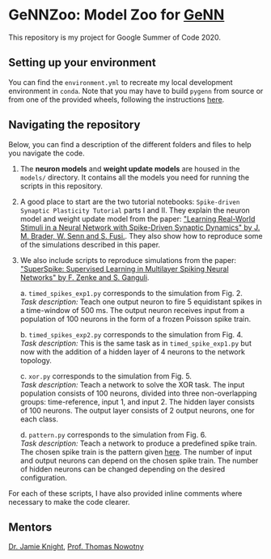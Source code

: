 # GeNNZoo: Model Zoo for [GeNN](https://github.com/genn-team/genn)

This repository is my project for Google Summer of Code 2020. 

## Setting up your environment
You can find the `environment.yml` to recreate my local development environment in `conda`.
Note that you may have to build `pygenn` from source or from one of the provided wheels, following the instructions [here](https://github.com/genn-team/genn/tree/master/pygenn).

## Navigating the repository
Below, you can find a description of the different folders and files to help you navigate the code. 
1. The __neuron models__ and __weight update models__ are housed in the `models/` directory. 
It contains all the models you need for running the scripts in this repository.
2. A good place to start are the two tutorial notebooks: `Spike-driven Synaptic Plasticity Tutorial` parts I and II. 
They explain the neuron model and weight update model from the paper: 
["Learning Real-World Stimuli in a Neural Network with Spike-Driven Synaptic Dynamics" by J. M. Brader, W. Senn and S. Fusi.](https://ieeexplore.ieee.org/document/6796906).
They also show how to reproduce some of the simulations described in this paper.
3. We also include scripts to reproduce simulations from the paper:
["SuperSpike: Supervised Learning in Multilayer Spiking Neural Networks" by F. Zenke and S. Ganguli](https://www.mitpressjournals.org/doi/full/10.1162/neco_a_01086).
 
    a. `timed_spikes_exp1.py` corresponds to the simulation from Fig. 2.<br>
    *Task description:* Teach one output neuron to fire 5 equidistant spikes in a time-window of 500 ms.
    The output neuron receives input from a population of 100 neurons in the form of a frozen Poisson spike train.
    
    b. `timed_spikes_exp2.py` corresponds to the simulation from Fig. 4.<br>
    *Task description:* This is the same task as in `timed_spike_exp1.py` but now with the addition of a hidden layer of 4 neurons to the network topology.
    
    c. `xor.py` corresponds to the simulation from Fig. 5.<br>
    *Task description:* Teach a network to solve the XOR task.
    The input population consists of 100 neurons, divided into three non-overlapping groups: time-reference, input 1, and input 2.
    The hidden layer consists of 100 neurons.
    The output layer consists of 2 output neurons, one for each class.
    
    d. `pattern.py` corresponds to the simulation from Fig. 6.<br>
    *Task description:* Teach a network to produce a predefined spike train.
    The chosen spike train is the pattern given [here](https://github.com/fzenke/pub2018superspike).
    The number of input and output neurons can depend on the chosen spike train.
    The number of hidden neurons can be changed depending on the desired configuration.
    
For each of these scripts, I have also provided inline comments where necessary to make the code clearer.

## Mentors

[Dr. Jamie Knight](https://profiles.sussex.ac.uk/p415734-james-knight), [Prof. Thomas Nowotny](https://profiles.sussex.ac.uk/p206151-thomas-nowotny)
 
    